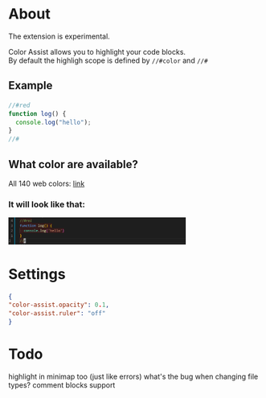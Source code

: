 # About

The extension is experimental.

Color Assist allows you to highlight your code blocks.  
By default the highligh scope is defined by `//#color` and `//#`

## Example

```JavaScript
//#red
function log() {
  console.log("hello");
}
//#
```

## What color are available?

All 140 web colors: [link](https://htmlcolorcodes.com/)

### It will look like that:

<img src="./assets/color-assist.png" width="70%">

# Settings

```JSON
{
"color-assist.opacity": 0.1,
"color-assist.ruler": "off"
}
```

# Todo

<!-- options for ruler color (off/only) -->
<!-- darker ruler colors -->
<!-- custom symbol -->
<!-- hex colors -->

highlight in minimap too (just like errors)
what's the bug when changing file types?
comment blocks support
